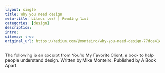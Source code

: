 ```yaml
---
layout: single
title: Why you need design
meta-title: Litmus test | Reading list
categories: [design]
description: 
intro: 
sitemap: true
original_url: https://medium.com/@monteiro/why-you-need-design-77dce41e0e0c#.tnme9mao5
---
```


The following is an excerpt from You’re My Favorite Client, a book to help people understand design. Written by Mike Monteiro. Published by A Book Apart.